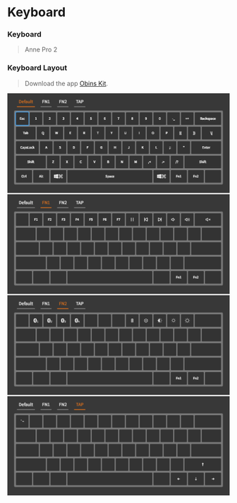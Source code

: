 # Keyboard

### Keyboard
> Anne Pro 2

### Keyboard Layout
> Download the app [Obins Kit](http://en.obins.net/obinskit).

![Default](images/default.png)
![FN1](images/fn1.png)
![FN2](images/fn2.png)
![Tap](images/tap.png)
